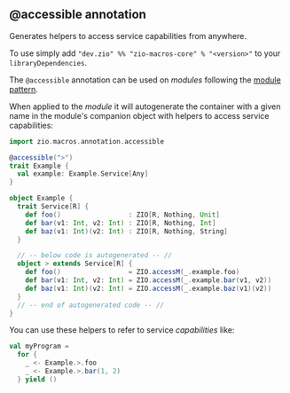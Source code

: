 ## @accessible annotation

Generates helpers to access service capabilities from anywhere.

To use simply add `"dev.zio" %% "zio-macros-core" % "<version>"` to your `libraryDependencies`.

The `@accessible` annotation can be used on _modules_ following the [module pattern](https://zio.dev/docs/howto/howto_use_module_pattern).

When applied to the _module_ it will autogenerate the container with a given name in the module's companion object with helpers to access service capabilities:

```scala
import zio.macros.annotation.accessible

@accessible(">")
trait Example {
  val example: Example.Service[Any]
}

object Example {
  trait Service[R] {
    def foo()                 : ZIO[R, Nothing, Unit]
    def bar(v1: Int, v2: Int) : ZIO[R, Nothing, Int]
    def baz(v1: Int)(v2: Int) : ZIO[R, Nothing, String]
  }

  // -- below code is autogenerated -- //
  object > extends Service[R] {
    def foo()                 = ZIO.accessM(_.example.foo)
    def bar(v1: Int, v2: Int) = ZIO.accessM(_.example.bar(v1, v2))
    def baz(v1: Int)(v2: Int) = ZIO.accessM(_.example.baz(v1)(v2))
  }
  // -- end of autogenerated code -- //
}
```

You can use these helpers to refer to service _capabilities_ like:

```scala
val myProgram =
  for {
    _ <- Example.>.foo
    _ <- Example.>.bar(1, 2)
  } yield ()
```
